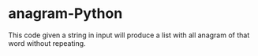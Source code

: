 # anagram-Python

This code given a string in input will produce a list with all anagram of that word without repeating.
